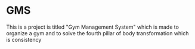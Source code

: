 # GMS
This is a project is titled "Gym Management System" which is made to organize a gym and to solve the fourth pillar of body transformation which is consistency
